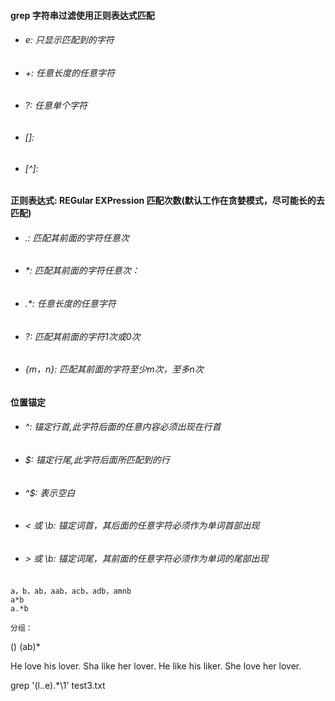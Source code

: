 #### grep 字符串过滤使用正则表达式匹配

* ###### e: 只显示匹配到的字符
* ###### +:      任意长度的任意字符
* ###### ?:       任意单个字符
* ###### []:       
* ###### [^]:    

#### 正则表达式: REGular EXPression 匹配次数(默认工作在贪婪模式，尽可能长的去匹配)
* ###### .: 匹配其前面的字符任意次
* ###### *: 匹配其前面的字符任意次：
* ###### .*: 任意长度的任意字符
* ###### \?: 匹配其前面的字符1次或0次
* ###### \{m，n\}: 匹配其前面的字符至少m次，至多n次

#### 位置锚定
* ###### ^: 锚定行首,此字符后面的任意内容必须出现在行首
* ###### $: 锚定行尾,此字符后面所匹配到的行
* ###### ^$: 表示空白
* ###### \< 或 \b: 锚定词首，其后面的任意字符必须作为单词首部出现
* ###### \> 或 \b: 锚定词尾，其前面的任意字符必须作为单词的尾部出现

```shell
a，b，ab，aab，acb，adb，amnb
a*b
a.*b
```

	分组：
\(\)
	\(ab\)*

He love his lover.
Sha like her lover.
He like his liker.
She love her lover.

grep '\(l..e\).*\1'  test3.txt



